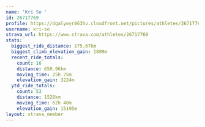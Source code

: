 ```yaml
---
name: 'Kri So '
id: 26717769
profile: https://dgalywyr863hv.cloudfront.net/pictures/athletes/26717769/7761026/14/large.jpg
username: kri-so
strava_url: https://www.strava.com/athletes/26717769
stats:
  biggest_ride_distance: 175.67km
  biggest_climb_elevation_gain: 1809m
  recent_ride_totals:
    count: 16
    distance: 650.96km
    moving_time: 25h 25m
    elevation_gain: 3224m
  ytd_ride_totals:
    count: 53
    distance: 1528km
    moving_time: 62h 40m
    elevation_gain: 15195m
layout: strava_member
--- 
```

